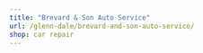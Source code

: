 ```yaml
---
title: "Brevard & Son Auto Service"
url: /glenn-dale/brevard-and-son-auto-service/
shop: car repair
---
```

